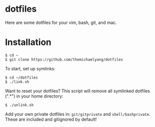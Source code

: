 # dotfiles

Here are some dotfiles for your vim, bash, git, and mac.


# Installation

```
$ cd ~
$ git clone https://github.com/themichaelyang/dotfiles
```


To start, set up symlinks:

```
$ cd ~/dotfiles
$ ./link.sh
```

Want to reset your dotfiles? This script will remove all symlinked dotfiles (".*") in your home directory:
```
$ ./unlink.sh
```

Add your own private dotfiles in:
`git/gitprivate` and `shell/bashprivate`. These are included and gitignored by default!
